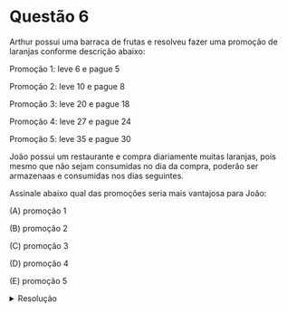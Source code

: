 # Questão 6

Arthur possui uma barraca de frutas e resolveu fazer uma promoção de laranjas conforme descrição abaixo:

Promoção 1: leve 6 e pague 5

Promoção 2: leve 10 e pague 8

Promoção 3: leve 20 e pague 18

Promoção 4: leve 27 e pague 24

Promoção 5: leve 35 e pague 30

João possui um restaurante e compra diariamente muitas laranjas, pois mesmo que não sejam consumidas no dia da compra, poderão ser armazenaas e consumidas nos dias seguintes.

Assinale abaixo qual das promoções seria mais vantajosa para João:

(A) promoção 1

(B) promoção 2

(C) promoção 3

(D) promoção 4

(E) promoção 5

<details>
  <summary>Resolução</summary>
  
  ## Resolução
  Aqui precisamos descobrir qual das frações é a maior: \\(\displaystyle \frac{6}{5}\\), \\(\displaystyle \frac{10}{8}\\), \\(\displaystyle \frac{20}{18}\\), \\(\displaystyle \frac{27}{24}\\) ou \\(\displaystyle \frac{35}{30}\\), pois quanto mais laranjas conseguimos comprar em relação à quantidade original, mais vantajosa é a promoção.

  E para comparar frações de denominadores diferentes, precisamos reescrevê-las nas formas equivalentes com mesmo denominador e comparar os numeradores. Para isso, vamos calcular o MMC dos denominadores:

  Vamos usar o dispositivo prático para encontrar o MMC

  \\[ \begin{array}{c|c}
  5,8,18,24,30 & 2 \\\\
  \hline
  5,4,9,12,15 & 2 \\\\
  5,2,9,6,15 & 2 \\\\
  5,1,9,3,15 & 2 \\\\
  5,1,3,1,5  & 2 \\\\
  5,1,1,1,5 & 2 \\\\
  \hline
  1,1,1,1,1 & 2³.3².5 = 360 
  \end{array} \\]

  Agora, reescrevemos as promoções:
  1) \\( \displaystyle \frac{6}{5} \stackrel{\times 72}{=} \frac{432}{360} \\)
  2) \\( \displaystyle \frac{10}{8} \stackrel{\times 45}{=} \frac{450}{360} \\)
  3) \\( \displaystyle \frac{20}{18} \stackrel{\times 20}{=} \frac{400}{360} \\)
  4) \\( \displaystyle \frac{27}{24} \stackrel{\times 15}{=} \frac{405}{360} \\)
  5) \\( \displaystyle \frac{35}{30} \stackrel{\times 12}{=} \frac{420}{360} \\)
  
  Agora sim, podemos comparar as promoções e concluir que a melhor é a promoção 2 \\( \left( \displaystyle \frac{450}{360} = \frac{10}{8} \right)\\)

  > Resposta: Alternativa (B)
</details>

